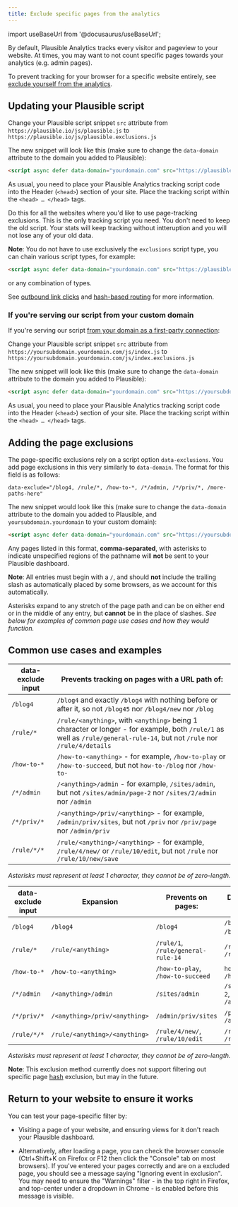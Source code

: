 ```yaml
---
title: Exclude specific pages from the analytics
---
```


import useBaseUrl from '@docusaurus/useBaseUrl';

By default, Plausible Analytics tracks every visitor and pageview to your website. At times, you may want to not count specific pages towards your analytics (e.g. admin pages).

To prevent tracking for your browser for a specific website entirely, see [exclude yourself from the analytics](/excluding).

## Updating your Plausible script

Change your Plausible script snippet `src` attribute from `https://plausible.io/js/plausible.js` to `https://plausible.io/js/plausible.exclusions.js`

The new snippet will look like this (make sure to change the `data-domain` attribute to the domain you added to Plausible):

```html
<script async defer data-domain="yourdomain.com" src="https://plausible.io/js/plausible.exclusions.js"></script>
```

As usual, you need to place your Plausible Analytics tracking script code into the Header (`<head>`) section of your site. Place the tracking script within the `<head> … </head>` tags.

Do this for all the websites where you'd like to use page-tracking exclusions. This is the only tracking script you need. You don't need to keep the old script. Your stats will keep tracking without intteruption and you will not lose any of your old data.

**Note**: You do not have to use exclusively the `exclusions` script type, you can chain various script types, for example:

```html
<script async defer data-domain="yourdomain.com" src="https://plausible.io/js/plausible.hash.exclusions.outgoing-links.js"></script>
```

or any combination of types.

See [outbound link clicks](outbound-link-click-tracking.md) and [hash-based routing](hash-based-routing.md) for more information.

### If you're serving our script from your custom domain

If you're serving our script [from your domain as a first-party connection](custom-domain.md):

Change your Plausible script snippet `src` attribute from `https://yoursubdomain.yourdomain.com/js/index.js` to `https://yoursubdomain.yourdomain.com/js/index.exclusions.js`

The new snippet will look like this (make sure to change the `data-domain` attribute to the domain you added to Plausible):

```html
<script async defer data-domain="yourdomain.com" src="https://yoursubdomain.yourdomain.com/js/index.exclusions.js"></script>
```

As usual, you need to place your Plausible Analytics tracking script code into the Header (`<head>`) section of your site. Place the tracking script within the `<head> … </head>` tags.

## Adding the page exclusions

The page-specific exclusions rely on a script option `data-exclusions`. You add page exclusions in this very similarly to `data-domain`. The format for this field is as follows:

```
data-exclude="/blog4, /rule/*, /how-to-*, /*/admin, /*/priv/*, /more-paths-here"
```

The new snippet would look like this (make sure to change the `data-domain` attribute to the domain you added to Plausible, and `yoursubdomain.yourdomain` to your custom domain):

```html
<script async defer data-domain="yourdomain.com" src="https://yoursubdomain.yourdomain.com/js/index.exclusions.js" data-exclude="/blog4, /rule/*, /how-to-*, /*/admin, /*/priv/*, /more-paths-here"></script>
```

Any pages listed in this format, **comma-separated**, with asterisks to indicate unspecified regions of the pathname will **not** be sent to your Plausible dashboard.

**Note**: All entries must begin with a `/`, and should **not** include the trailing slash as automatically placed by some browsers, as we account for this automatically.

Asterisks expand to any stretch of the page path and can be on either end or in the middle of any entry, but **cannot** be in the place of slashes.
*See below for examples of common page use cases and how they would function.*

## Common use cases and examples

| data-exclude input | Prevents tracking on pages with a URL path of: |
| ------------- | ------------- |
| `/blog4` | `/blog4` and exactly `/blog4` with nothing before or after it, so not `/blog45` nor `/blog4/new` nor `/blog` |
| `/rule/*` | `/rule/<anything>`, with `<anything>` being 1 character or longer - for example, both `/rule/1` as well as `/rule/general-rule-14`, but not `/rule` nor `/rule/4/details` |
| `/how-to-*` | `/how-to-<anything>` - for example, `/how-to-play` or `/how-to-succeed`, but not `how-to-/blog` nor `/how-to-` |
| `/*/admin` | `/<anything>/admin` - for example, `/sites/admin`, but not `/sites/admin/page-2` nor `/sites/2/admin` nor `/admin` |
| `/*/priv/*` | `/<anything>/priv/<anything>` - for example, `/admin/priv/sites`, but not `/priv` nor `/priv/page` nor `/admin/priv` |
| `/rule/*/*` | `/rule/<anything>/<anything>` - for example, `/rule/4/new/` or `/rule/10/edit`, but not `/rule` nor `/rule/10/new/save` |
*Asterisks must represent at least 1 character, they cannot be of zero-length.*



| data-exclude input | Expansion | Prevents on pages: | Does *not* prevent on pages:
| ------------- | ------------- | ------------- | ------------- |
| `/blog4` | `/blog4` | `/blog4` | `/blog45`, `/blog4/new`, `/blog` |
| `/rule/*` | `/rule/<anything>` | `/rule/1`, `/rule/general-rule-14` | `/rule`, `/rule/4/details` |
| `/how-to-*` | `/how-to-<anything>` | `/how-to-play`, `/how-to-succeed`| `how-to-/blog`, `/how-to-` |
| `/*/admin` | `/<anything>/admin` | `/sites/admin` | `/sites/admin/page-2`, `/sites/2/admin`, `/admin` |
| `/*/priv/*` | `/<anything>/priv/<anything>` | `/admin/priv/sites` | `/priv`, `/priv/page`, `/admin/priv` |
| `/rule/*/*` | `/rule/<anything>/<anything>` | `/rule/4/new/`, `/rule/10/edit` | `/rule`, `/rule/10/new/save` |
*Asterisks must represent at least 1 character, they cannot be of zero-length.*

**Note**: This exclusion method currently does not support filtering out specific page [hash](hash-based-routing.md) exclusion, but may in the future.

## Return to your website to ensure it works

You can test your page-specific filter by:

* Visiting a page of your website, and ensuring views for it don't reach your Plausible dashboard.

* Alternatively, after loading a page, you can check the browser console (Ctrl+Shift+K on Firefox or F12 then click the "Console" tab on most browsers). If you've entered your pages correctly and are on a excluded page, you should see a message saying "Ignoring event in exclusion". You may need to ensure the "Warnings" filter - in the top right in Firefox, and top-center under a dropdown in Chrome - is enabled before this message is visible.
